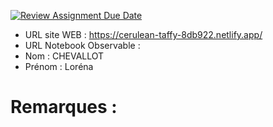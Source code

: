[![Review Assignment Due Date](https://classroom.github.com/assets/deadline-readme-button-22041afd0340ce965d47ae6ef1cefeee28c7c493a6346c4f15d667ab976d596c.svg)](https://classroom.github.com/a/h1JIia0L)
- URL site WEB : https://cerulean-taffy-8db922.netlify.app/
- URL Notebook Observable : 
- Nom : CHEVALLOT
- Prénom : Loréna

# Remarques :
